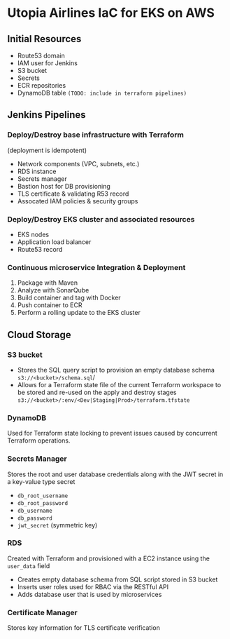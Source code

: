 # Utopia Airlines IaC for EKS on AWS

## Initial Resources
- Route53 domain
- IAM user for Jenkins
- S3 bucket
- Secrets
- ECR repositories
- DynamoDB table `(TODO: include in terraform pipelines)`

## Jenkins Pipelines
### Deploy/Destroy base infrastructure with Terraform
(deployment is idempotent)
- Network components (VPC, subnets, etc.)
- RDS instance
- Secrets manager
- Bastion host for DB provisioning
- TLS certificate & validating R53 record
- Assocated IAM policies & security groups
### Deploy/Destroy EKS cluster and associated resources
- EKS nodes
- Application load balancer
- Route53 record
### Continuous microservice Integration & Deployment
1. Package with Maven
2. Analyze with SonarQube
3. Build container and tag with Docker
4. Push container to ECR
5. Perform a rolling update to the EKS cluster

## Cloud Storage
### S3 bucket
- Stores the SQL query script to provision an empty database schema
  `s3://<bucket>/schema.sql`/
- Allows for a Terraform state file of the current Terraform workspace to be stored and re-used on the apply and destroy stages
  `s3://<bucket>/:env/<Dev|Staging|Prod>/terraform.tfstate`
### DynamoDB
Used for Terraform state locking to prevent issues caused by concurrent Terraform operations.
### Secrets Manager
Stores the root and user database credentials along with the JWT secret in a key-value type secret
- `db_root_username`
- `db_root_password`
- `db_username`
- `db_password`
- `jwt_secret` (symmetric key)
### RDS
Created with Terraform and provisioned with a EC2 instance using the `user_data` field
- Creates empty database schema from SQL script stored in S3 bucket
- Inserts user roles used for RBAC via the RESTful API
- Adds database user that is used by microservices
### Certificate Manager
Stores key information for TLS certificate verification
